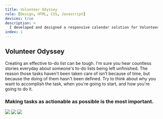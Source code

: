 ```yaml
---
title: Volunteer Odyssey
role: [Design, HTML, CSS, Javascript]
devices: true
description: >
  I developed and designed a responsive calendar solution for Volunteer Odyssey during GiveCamp Memphis 2015, a weekend-long volunteer coding event for charities.
index: 1
---
```

## Volunteer Odyssey
Creating an effective to-do list can be tough. I'm sure you hear countless stories everyday about someone's to-do lists being left unfinished. The reason those tasks haven't been taken care of isn't because of time, but because the doing of them hasn't been defined. Try to think about why you want to accomplish the task, when you're going to start, and how you're going to do it.

### Making tasks as actionable as possible is the most important.

<img src="https://pbs.twimg.com/media/B-ZefvDCMAAby1_.jpg:large">

<img src="https://pbs.twimg.com/media/B-depP0CMAATe-q.jpg:large">
<img src="https://pbs.twimg.com/media/B-eJqA5IQAA8YOr.jpg:large">